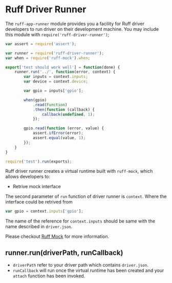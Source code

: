 # Ruff Driver Runner

The `ruff-app-runner` module provides you a facility for Ruff driver developers to run driver on their development machine. You may include this module with `require('ruff-driver-runner')`;

```javascript
var assert = require('assert');

var runner = require('ruff-driver-runner');
var when = require('ruff-mock').when;

export['test should work well'] = function(done) {
    runner.run('../', function(error, context) {
        var inputs = context.inputs;
        var device = context.device;

        var gpio = inputs['gpio'];

        when(gpio)
            .read(Function)
            .then(function (callback) {
                callback(undefined, 1);
            });

        gpio.read(function (error, value) {
            assert.ifError(error);
            assert.equal(value, 1);
        });
    }
}

require('test').run(exports);
```

Ruff driver runner creates a virtual runtime built with `ruff-mock`, which allows developers to:

* Retrive mock interface

The second parameter of `run` function of driver runner is `context`. Where the interface could be retrived from

```javascript
var gpio = context.inputs['gpio'];
```

The name of the reference for `context.inputs` should be same with the name described in `driver.json`.

Please checkout [Ruff Mock](./ruff-mock.html) for more information.

## runner.run(driverPath, runCallback)

* `driverPath` refer to your driver path which contains `driver.json`.
* `runCallback` will run once the virtual runtime has been created and your `attach` function has been invoked.

